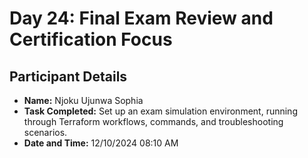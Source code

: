 # Day 24: Final Exam Review and Certification Focus
## Participant Details

- **Name:** Njoku Ujunwa Sophia 
- **Task Completed:** Set up an exam simulation environment, running through Terraform workflows, commands, and troubleshooting scenarios.
- **Date and Time:** 12/10/2024 08:10 AM
